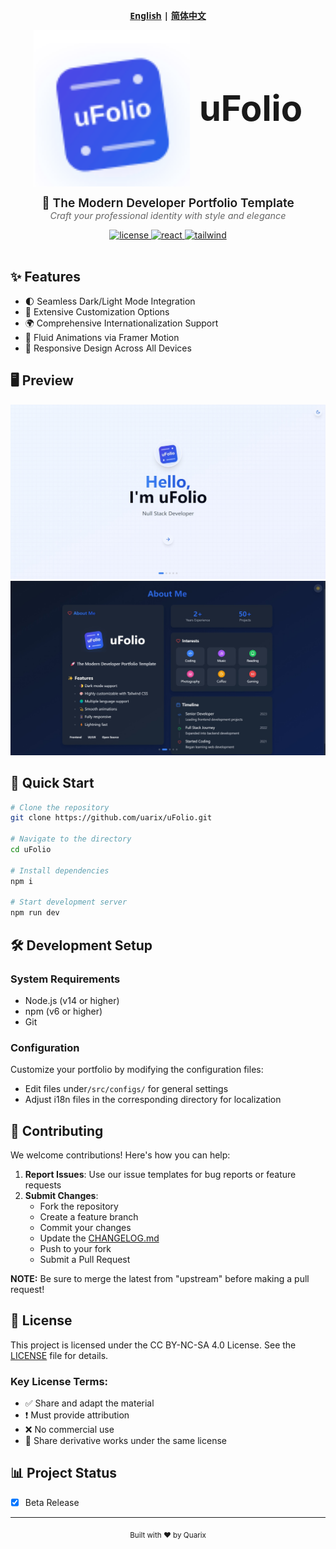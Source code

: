 <div align="center">   
<p align="center" style="font-family: 'Segoe UI', Helvetica, Arial, sans-serif; font-weight: 600;">  
  <a href="./README.md">English</a> |  
  <a href="./docs/README_zh-CN.md">简体中文</a>  
</p>  
<div style="display: flex; align-items: center; justify-content: center; gap: 15px;">  
  <img src="./public/logo.svg" alt="uFolio Logo" width="250px"/>  
  <h1 style="font-family: 'SF Pro Display', -apple-system, BlinkMacSystemFont, 'Segoe UI', Roboto, Oxygen, Ubuntu, Cantarell, 'Open Sans', 'Helvetica Neue', sans-serif; margin: 0; font-size: 3.5rem; font-weight: 700;">  
    uFolio  
  </h1>  
</div>

  <p align="center" style="font-family: 'SF Pro Text', -apple-system, BlinkMacSystemFont, 'Segoe UI', Roboto, Oxygen, Ubuntu, Cantarell, 'Open Sans', 'Helvetica Neue', sans-serif;">  
    <span style="font-size: 1.2rem; font-weight: 600;">🚀 The Modern Developer Portfolio Template</span>
    <br/>
    <span style="color: #666; font-size: 0.9rem; font-style: italic;">Craft your professional identity with style and elegance</span>  
  </p>  

  <div align="center">  
    <a href="https://creativecommons.org/licenses/by-nc-sa/4.0/">
      <img src="https://img.shields.io/badge/License-CC%20BY--NC--SA%204.0-22c55e.svg?style=for-the-badge" alt="license" />
    </a>
    <a href="https://reactjs.org/">  
      <img src="https://img.shields.io/badge/React-18-61dafb.svg?style=for-the-badge&logo=react&logoColor=white" alt="react" />  
    </a> 
    <a href="https://tailwindcss.com/">  
      <img src="https://img.shields.io/badge/TailwindCSS-3-38bdf8.svg?style=for-the-badge&logo=tailwind-css&logoColor=white" alt="tailwind" />  
    </a>
  </div>  
  <br/>  
</div>

## ✨ Features

- 🌓 Seamless Dark/Light Mode Integration
- 🎨 Extensive Customization Options
- 🌍 Comprehensive Internationalization Support
- 💫 Fluid Animations via Framer Motion
- 📱 Responsive Design Across All Devices

## 🖥 Preview

<div align="center">
  <img width="750px" src="./docs/images/home_bright.jpeg" alt="uFolio Preview" />
  <img width="750px" src="./docs/images/about_dark.jpeg" alt="uFolio Preview" />
</div>

## 🚀 Quick Start

```bash
# Clone the repository
git clone https://github.com/uarix/uFolio.git

# Navigate to the directory
cd uFolio

# Install dependencies
npm i

# Start development server
npm run dev
```

## 🛠 Development Setup

### System Requirements

- Node.js (v14 or higher)
- npm (v6 or higher)
- Git

### Configuration

Customize your portfolio by modifying the configuration files:
- Edit files under`/src/configs/` for general settings
- Adjust i18n files in the corresponding directory for localization

## 🤝 Contributing

We welcome contributions! Here's how you can help:

1. **Report Issues**: Use our issue templates for bug reports or feature requests
2. **Submit Changes**: 
   - Fork the repository
   - Create a feature branch
   - Commit your changes
   - Update the [CHANGELOG.md](CHANGELOG.md)
   - Push to your fork
   - Submit a Pull Request

**NOTE:** Be sure to merge the latest from "upstream" before making a pull request!

## 📝 License

This project is licensed under the CC BY-NC-SA 4.0 License. See the [LICENSE](LICENSE) file for details.

### Key License Terms:
- ✅ Share and adapt the material
- ❗ Must provide attribution
- ❌ No commercial use
- 🔄 Share derivative works under the same license

## 📊 Project Status

- [x] Beta Release
---
<div align="center">
  <sub style="font-family: 'SF Pro Text', -apple-system, BlinkMacSystemFont, 'Segoe UI', Roboto, Oxygen, Ubuntu, Cantarell, 'Open Sans', 'Helvetica Neue', sans-serif;">Built with ❤️ by Quarix</sub>
</div>
